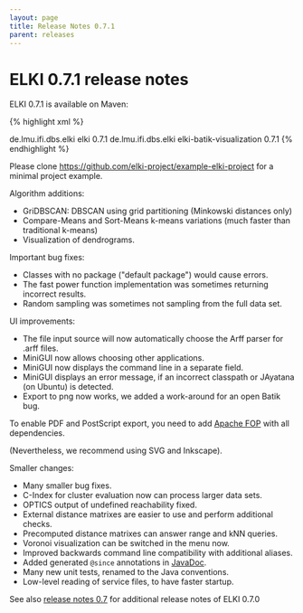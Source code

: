 ```yaml
---
layout: page
title: Release Notes 0.7.1
parent: releases
---
```



ELKI 0.7.1 release notes
========================

ELKI 0.7.1 is available on Maven:

{% highlight xml %}
<!-- ELKI core, without visualization -->
<dependency>
    <groupId>de.lmu.ifi.dbs.elki</groupId>
    <artifactId>elki</artifactId>
    <version>0.7.1</version>
</dependency>
<!-- You only need this dependency if you need visualization -->
<dependency>
    <groupId>de.lmu.ifi.dbs.elki</groupId>
    <artifactId>elki-batik-visualization</artifactId>
    <version>0.7.1</version>
</dependency>
{% endhighlight %}

Please clone https://github.com/elki-project/example-elki-project for a minimal project example.

Algorithm additions:

* GriDBSCAN: DBSCAN using grid partitioning (Minkowski distances only)
* Compare-Means and Sort-Means k-means variations (much faster than traditional k-means)
* Visualization of dendrograms.

Important bug fixes:

* Classes with no package ("default package") would cause errors.
* The fast power function implementation was sometimes returning incorrect results.
* Random sampling was sometimes not sampling from the full data set.

UI improvements:

* The file input source will now automatically choose the Arff parser for .arff files.
* MiniGUI now allows choosing other applications.
* MiniGUI now displays the command line in a separate field.
* MiniGUI displays an error message, if an incorrect classpath or JAyatana (on Ubuntu) is detected.
* Export to png now works, we added a work-around for an open Batik bug.

To enable PDF and PostScript export, you need to add [Apache FOP](https://xmlgraphics.apache.org/fop/) with all dependencies.

(Nevertheless, we recommend using SVG and Inkscape).

Smaller changes:

* Many smaller bug fixes.
* C-Index for cluster evaluation now can process larger data sets.
* OPTICS output of undefined reachability fixed.
* External distance matrixes are easier to use and perform additional checks.
* Precomputed distance matrixes can answer range and kNN queries.
* Voronoi visualization can be switched in the menu now.
* Improved backwards command line compatibility with additional aliases.
* Added generated `@since` annotations in [JavaDoc](/javadoc).
* Many new unit tests, renamed to the Java conventions.
* Low-level reading of service files, to have faster startup.

See also [release notes 0.7](release_notes_0.7) for additional release notes of ELKI 0.7.0
